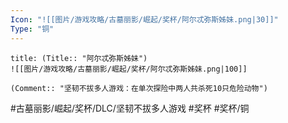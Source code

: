 ```yaml
---
Icon: "![[图片/游戏攻略/古墓丽影/崛起/奖杯/阿尔忒弥斯姊妹.png|30]]"
Type: "铜"
---
```

```ad-common-bronze-trophy
title: (Title:: "阿尔忒弥斯姊妹")
![[图片/游戏攻略/古墓丽影/崛起/奖杯/阿尔忒弥斯姊妹.png|100]]

(Comment:: "坚韧不拔多人游戏：在单次探险中两人共杀死10只危险动物")
```

#古墓丽影/崛起/奖杯/DLC/坚韧不拔多人游戏 #奖杯 #奖杯/铜
